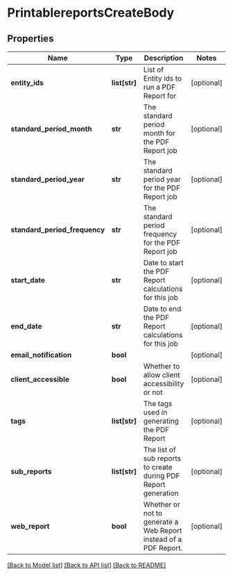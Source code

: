 # PrintablereportsCreateBody

## Properties
Name | Type | Description | Notes
------------ | ------------- | ------------- | -------------
**entity_ids** | **list[str]** | List of Entity ids to run a PDF Report for | [optional] 
**standard_period_month** | **str** | The standard period month for the PDF Report job | [optional] 
**standard_period_year** | **str** | The standard period year for the PDF Report job | [optional] 
**standard_period_frequency** | **str** | The standard period frequency for the PDF Report job | [optional] 
**start_date** | **str** | Date to start the PDF Report calculations for this job | [optional] 
**end_date** | **str** | Date to end the PDF Report calculations for this job | [optional] 
**email_notification** | **bool** |  | [optional] 
**client_accessible** | **bool** | Whether to allow client accessibility or not | [optional] 
**tags** | **list[str]** | The tags used in generating the PDF Report | [optional] 
**sub_reports** | **list[str]** | The list of sub reports to create during PDF Report generation | [optional] 
**web_report** | **bool** | Whether or not to generate a Web Report instead of a PDF Report. | [optional] 

[[Back to Model list]](../README.md#documentation-for-models) [[Back to API list]](../README.md#documentation-for-api-endpoints) [[Back to README]](../README.md)

